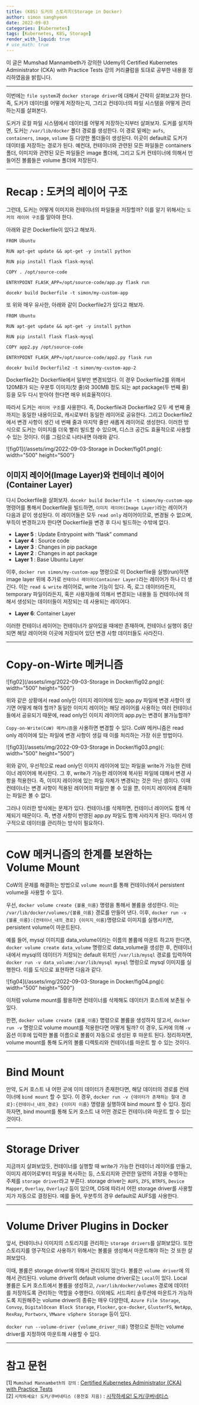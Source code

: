 ```yaml
---
title: (K8S) 도커의 스토리지(Storage in Docker)
author: simon sanghyeon
date: 2022-09-03
categories: [Kubernetes]
tags: [Kubernetes, K8S, Storage]
render_with_liquid: true
# use_math: true
---
```

이 글은 Mumshad Mannambeth가 강의한 Udemy의 Certified Kubernetes Administrator (CKA) with Practice Tests 강의 커리큘럼을 토대로 공부한 내용을 정리하였음을 밝힙니다.

---
이번에는 `file system`과 `docker storage driver`에 대해서 간략히 살펴보고자 한다.
즉, 도커가 데이터를 어떻게 저장하는지, 그리고 컨테이너의 파일 시스템을 어떻게 관리하는지를 살펴본다.

도커가 로컬 파일 시스템에서 데이터를 어떻게 저장하는지부터 살펴보자.
도커를 설치하면, 도커는 `/var/lib/docker` 폴더 경로를 생성한다. 이 경로 밑에는 `aufs`, `containers`, `image`, `volume` 등 다양한 폴더들이 생성된다. 이곳이 default로 도커가 데이터를 저장하는 경로가 된다.
예컨대, 컨테이너와 관련된 모든 파일들은 containers 폴더, 이미지와 관련된 모든 파일들은 image 폴더에, 그리고 도커 컨테이너에 의해서 만들어진 볼륨들은 volume 폴더에 저장된다.

---
# Recap : 도커의 레이어 구조
그런데, 도커는 어떻게 이미지와 컨테이너의 파일들을 저장할까? 이를 알기 위해서는 `도커의 레이어 구조`를 알아야 한다.

아래와 같은 Dockerfile이 있다고 해보자.

```docker
FROM Ubuntu

RUN apt-get update && apt-get -y install python

RUN pip install flask flask-mysql

COPY . /opt/source-code

ENTRYPOINT FLASK_APP=/opt/source-code/app.py flask run
```

`docekr build Dockerfile -t simon/my-custom-app`

또 위와 매우 유사한, 아래와 같이 Dockerfile2가 있다고 해보자.

```docker
FROM Ubuntu

RUN apt-get update && apt-get -y install python

RUN pip install flask flask-mysql

COPY app2.py /opt/source-code

ENTRYPOINT FLASK_APP=/opt/source-code/app2.py flask run
```

`docekr build Dockerfile2 -t simon/my-custom-app-2`

Dockerfile2는 Dockerfile에서 일부만 변경되었다. 이 경우 Dockerfile2를 위해서 120MB가 되는 우분투 이미지(첫 줄)와 300MB 정도 되는 apt package(두 번째 줄) 등을 모두 다시 받아야 한다면 매우 비효율적이다.

따라서 도커는 `레이어 구조`를 사용한다. 즉, Dockerfile과 Dockerfile2 모두 세 번째 줄까지는 동일한 내용이므로, 캐시로부터 동일한 레이어로 공유한다. 그리고 Dockerfile2에서 변경 사항이 생긴 네 번째 줄과 마지막 줄만 새롭게 레이어로 생성한다. 이러한 방식으로 도커는 이미지를 더욱 빨리 빌드할 수 있으며, 디스크 공간도 효율적으로 사용할 수 있는 것이다. 이를 그림으로 나타내면 아래와 같다.

![fig01](/assets/img/2022-09-03-Storage in Docker/fig01.png){: width="500" height="500"}

## 이미지 레이어(Image Layer)와 컨테이너 레이어(Container Layer)
다시 Dockerfile을 살펴보자. `docekr build Dockerfile -t simon/my-custom-app` 명령어를 통해서 Dockerfile을 빌드하면, `이미지 레이어(Image Layer)`라는 레이어가 다음과 같이 생성된다. 이 레이어들은 모두 `read only` 레이어이므로, 변경될 수 없으며, 부득이 변경하고자 한다면 Dockerfile을 변경 후 다시 빌드하는 수밖에 없다.

- **Layer 5** : Update Entrypoint with “flask” command
- **Layer 4** : Source code
- **Layer 3** : Changes in pip package
- **Layer 2** : Changes in apt package
- **Layer 1** : Base Ubuntu Layer

이후, `docker run simon/my-custom-app` 명령으로 이 Dockerfile을 실행(run)하면 image layer 위에 추가로 `컨테이너 레이어(Container Layer)`라는 레이어가 하나 더 생긴다. 이는 `read & write` 레이어로, write 기능이 있다. 즉, 로그 데이터라든지, temporary 파일이라든지, 혹은 사용자들에 의해서 변경되는 내용들 등 컨테이너에 의해서 생성되는 데이터들이 저장되는 데 사용되는 레이어다.

- **Layer 6**: Container Layer

이러한 컨테이너 레이어는 컨테이너가 살아있을 때에만 존재하며, 컨테이너 실행이 중단되면 해당 레이어와 이곳에 저장되어 있던 변경 사항 데이터들도 사라진다.

---
# Copy-on-Wirte 메커니즘
![fig02](/assets/img/2022-09-03-Storage in Docker/fig02.png){: width="500" height="500"}

위와 같은 상황에서 read only인 이미지 레이어에 있는 app.py 파일에 변경 사항이 생기면 어떻게 해야 할까? 동일한 이미지 레이어는 해당 레이어를 사용하는 여러 컨테이너들에서 공유되기 때문에, read only인 이미지 레이어의 app.py는 변경이 불가능할까?

`Copy-on-Write(CoW) 메커니즘`을 사용하면 변경할 수 있다. CoW 메커니즘은 read only 레이어에 있는 파일에 변경 사항이 생길 때 이를 처리하는 가장 쉬운 방법이다.

![fig03](/assets/img/2022-09-03-Storage in Docker/fig03.png){: width="500" height="500"}

위와 같이, 우선적으로 read only인 이미지 레이어에 있는 파일을 write가 가능한 컨테이너 레이어에 복사한다. 그 후, write가 가능한 레이어에 복사된 파일에 대해서 변경 사항을 적용한다. 즉, 이미지 레이어에 있는 파일 자체가 변경되는 것은 아닌 셈이다. 이때 컨테이너는 변경 사항이 적용된 레이어의 파일만 볼 수 있을 뿐, 이미지 레이어에 존재하는 파일은 볼 수 없다.

그러나 이러한 방식에는 문제가 있다. 컨테이너를 삭제하면, 컨테이너 레이어도 함께 삭제되기 때문이다. 즉, 변경 사항이 반영된 app.py 파일도 함께 사라지게 된다. 따라서 영구적으로 데이터를 관리하는 방식이 필요하다.

---
# CoW 메커니즘의 한계를 보완하는 Volume Mount

CoW의 문제를 해결하는 방법으로 `volume mount`를 통해 컨테이너에서 persistent volume을 사용할 수 있다.

우선, `docker volume create {볼륨_이름}` 명령을 통해서 볼륨을 생성한다. 이는 `/var/lib/docker/volumes/{볼륨_이름}` 경로를 만들어 낸다. 이후, `docker run -v {볼륨_이름}:{컨테이너_내의_경로} {이미지_이름}`명령으로 이미지를 실행시키면, persistent volume이 마운트된다.

예를 들어, mysql 이미지를 data_volume이라는 이름의 볼륨에 마운트 하고자 한다면, `docker volume create data_volume` 명령으로 data_volume을 생성한 후, 컨테이너 내에서 mysql의 데이터가 저장되는 default 위치인 `/var/lib/mysql` 경로를 입력하여 `docker run -v data_volume:/var/lib/mysql mysql` 명령으로 mysql 이미지를 실행한다. 이를 도식으로 표현하면 다음과 같다.

![fig04](/assets/img/2022-09-03-Storage in Docker/fig04.png){: width="500" height="500"}

이처럼 volume mount를 활용하면 컨테이너를 삭제해도 데이터가 호스트에 보존될 수 있다.

한편, `docker volume create {볼륨_이름}` 명령으로 볼륨을 생성하지 않고서, `docker run -v` 명령으로 volume mount를 적용한다면 어떻게 될까? 이 경우, 도커에 의해 `-v` 옵션 이후에 입력한 볼륨 이름으로 볼륨이 자동으로 생성된 후 마운트 된다. 정리하자면, volume mount를 통해 도커의 볼륨 디렉토리와 컨테이너를 마운트 할 수 있는 것이다.

---
# Bind Mount

만약, 도커 호스트 내 어떤 곳에 이미 데이터가 존재한다면, 해당 데이터의 경로를 컨테이너에 `bind mount` 할 수 있다. 이 경우, `docker run -v {데이터가 존재하는 절대 경로}:{컨테이너_내의_경로} {이미지 이름}` 명령을 실행하여 bind mount 할 수 있다. 정리하자면, bind mount를 통해 도커 호스트 내 어떤 경로든 컨테이너와 마운트 할 수 있는 것이다.

---
# Storage Driver

지금까지 살펴보았듯, 컨테이너를 실행할 때 write가 가능한 컨테이너 레이어를 만들고, 이미지 레이어로부터 파일을 복사하는 등, 스토리지와 관련한 일련의 과정을 수행하는 주체를 `storage driver`라고 부른다. storage driver는 `AUFS`, `ZFS`, `BTRFS`, `Device Mapper`, `Overlay`, `Overlay2` 등이 있으며, OS에 따라서 어떤 storage driver를 사용할지가 자동으로 결정된다. 예를 들어, 우분투의 경우 default로 AUFS를 사용한다.

---
# Volume Driver Plugins in Docker

앞서, 컨테이너나 이미지의 스토리지를 관리하는 `storage drivers`를 살펴보았다. 또한 스토리지를 영구적으로 사용하기 위해서는 볼륨을 생성해서 마운트해야 하는 것 또한 살펴보았다.

이때, 볼륨은 storage driver에 의해서 관리되지 않는다. 볼륨은 `volume driver`에 의해서 관리된다. volume driver의 default volume driver로는  `Local`이 있다. Local 볼륨은 도커 호스트에서 볼륨을 생성하고, `/var/lib/docker/volumes` 경로에 데이터를 저장하도록 관리하는 역할을 수행한다. 이외에도 서드파티 솔루션에 마운트가 가능하도록 지원해주는 volume driver의 종류는 매우 다양한데, `Azure File Storage`, `Convoy`, `DigitalOcean Block Storage`, `Flocker`, `gce-docker`, `GlusterFS`, `NetApp`, `RexRay`, `Portworx`, `VMware vSphere Storage` 등이 있다.

`docker run --volume-driver {volume_driver_이름}` 명령으로 원하는 volume driver를 지정하여 마운트해 사용할 수 있다.

---
# 참고 문헌

[1] `Mumshad Mannambeth의 강의` : [Certified Kubernetes Administrator (CKA) with Practice Tests](https://www.udemy.com/course/certified-kubernetes-administrator-with-practice-tests/)<br>
[2] `시작하세요! 도커/쿠버네티스 (용찬호 지음)` : [시작하세요! 도커/쿠버네티스](http://www.yes24.com/Product/Goods/84927385)<br>
